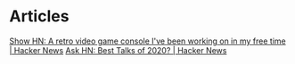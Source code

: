 # Articles

[Show HN: A retro video game console I've been working on in my free time | Hacker News](https://news.ycombinator.com/item?id=19393279)
[Ask HN: Best Talks of 2020? | Hacker News](https://news.ycombinator.com/item?id=25537230)
